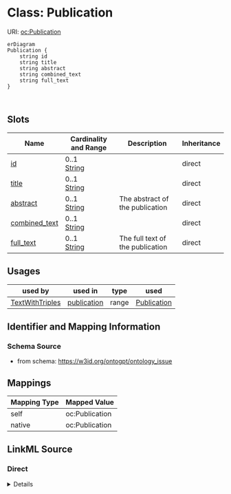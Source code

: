 # Class: Publication



URI: [oc:Publication](http://w3id.org/ontogpt/ontology-class-templatePublication)


```mermaid
erDiagram
Publication {
    string id  
    string title  
    string abstract  
    string combined_text  
    string full_text  
}



```



<!-- no inheritance hierarchy -->


## Slots

| Name | Cardinality and Range | Description | Inheritance |
| ---  | --- | --- | --- |
| [id](id.md) | 0..1 <br/> [String](String.md) |  | direct |
| [title](title.md) | 0..1 <br/> [String](String.md) |  | direct |
| [abstract](abstract.md) | 0..1 <br/> [String](String.md) | The abstract of the publication | direct |
| [combined_text](combined_text.md) | 0..1 <br/> [String](String.md) |  | direct |
| [full_text](full_text.md) | 0..1 <br/> [String](String.md) | The full text of the publication | direct |





## Usages

| used by | used in | type | used |
| ---  | --- | --- | --- |
| [TextWithTriples](TextWithTriples.md) | [publication](publication.md) | range | [Publication](Publication.md) |






## Identifier and Mapping Information







### Schema Source


* from schema: https://w3id.org/ontogpt/ontology_issue





## Mappings

| Mapping Type | Mapped Value |
| ---  | ---  |
| self | oc:Publication |
| native | oc:Publication |





## LinkML Source

<!-- TODO: investigate https://stackoverflow.com/questions/37606292/how-to-create-tabbed-code-blocks-in-mkdocs-or-sphinx -->

### Direct

<details>
```yaml
name: Publication
from_schema: https://w3id.org/ontogpt/ontology_issue
rank: 1000
attributes:
  id:
    name: id
    description: The publication identifier
    from_schema: https://w3id.org/ontogpt/ontology_issue
  title:
    name: title
    description: The title of the publication
    from_schema: https://w3id.org/ontogpt/ontology_issue
  abstract:
    name: abstract
    description: The abstract of the publication
    from_schema: https://w3id.org/ontogpt/ontology_issue
    rank: 1000
  combined_text:
    name: combined_text
    from_schema: https://w3id.org/ontogpt/ontology_issue
    rank: 1000
  full_text:
    name: full_text
    description: The full text of the publication
    from_schema: https://w3id.org/ontogpt/ontology_issue
    rank: 1000

```
</details>

### Induced

<details>
```yaml
name: Publication
from_schema: https://w3id.org/ontogpt/ontology_issue
rank: 1000
attributes:
  id:
    name: id
    description: The publication identifier
    from_schema: https://w3id.org/ontogpt/ontology_issue
    alias: id
    owner: Publication
    domain_of:
    - NamedEntity
    - Publication
    range: string
  title:
    name: title
    description: The title of the publication
    from_schema: https://w3id.org/ontogpt/ontology_issue
    alias: title
    owner: Publication
    domain_of:
    - OntologyIssue
    - Publication
    range: string
  abstract:
    name: abstract
    description: The abstract of the publication
    from_schema: https://w3id.org/ontogpt/ontology_issue
    rank: 1000
    alias: abstract
    owner: Publication
    domain_of:
    - Publication
    range: string
  combined_text:
    name: combined_text
    from_schema: https://w3id.org/ontogpt/ontology_issue
    rank: 1000
    alias: combined_text
    owner: Publication
    domain_of:
    - Publication
    range: string
  full_text:
    name: full_text
    description: The full text of the publication
    from_schema: https://w3id.org/ontogpt/ontology_issue
    rank: 1000
    alias: full_text
    owner: Publication
    domain_of:
    - Publication
    range: string

```
</details>